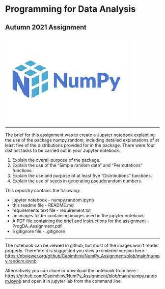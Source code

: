 # Programming for Data Analysis
## Autumn 2021 Assignment

![NumPy_logo](Images/NumPy_logo.png)

___

The brief for this assignment was to create a Jupyter notebook explaining the use of the package numpy.random, including
detailed explanations of at least five of the distributions provided for in the package.
There were four distinct tasks to be carried out in your Jupyter notebook.
1. Explain the overall purpose of the package.
2. Explain the use of the “Simple random data” and “Permutations” functions.
3. Explain the use and purpose of at least five “Distributions” functions.
4. Explain the use of seeds in generating pseudorandom numbers.

This repositry contains the following:
- jupyter notebook - numpy.random.ipynb
- this readme file - README.md
- requirements text file - requirement.txt
- an images folder containing images used in the jupyter notebook
- A PDF file containing the brief and instructions for the assignment - ProgDA_Assignment.pdf
- a gitignore file - .gitignore

---

The notebook can be viewed in github, but most of the images won't render properly. Therefore it is suggested you view a rendered version here - https://nbviewer.org/github/Caoimhinv/NumPy_Assignment/blob/main/numpy.random.ipynb

Alternatively you can clone or download the notebook from here - https://github.com/Caoimhinv/NumPy_Assignment/blob/main/numpy.random.ipynb and open it in jupyter lab from the command line.


